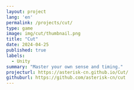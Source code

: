 ```yaml
---
layout: project
lang: 'en'
permalink: /projects/cut/
type: game
image: img/cut/thumbnail.png
title: "Cut"
date: 2024-04-25
published: true
labels:
  - Unity
summary: "Master your own sense and timing."
projecturl: https://asterisk-cn.github.io/Cut/
githuburl: https://github.com/asterisk-cn/cut
---
```


